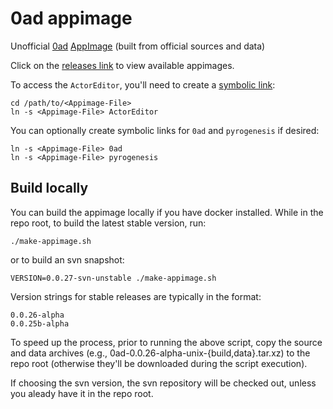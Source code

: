 # 0ad appimage

Unofficial [0ad](https://play0ad.com/)
[AppImage](https://appimage.org/) (built from official sources and
data)

Click on the [releases
link](https://github.com/0ad-matters/0ad-appimage/releases) to view
available appimages.

To access the `ActorEditor`, you'll need to create a [symbolic
link](https://devdojo.com/devdojo/what-is-a-symlink):

    cd /path/to/<Appimage-File>
    ln -s <Appimage-File> ActorEditor

You can optionally create symbolic links for `0ad` and `pyrogenesis`
if desired:

    ln -s <Appimage-File> 0ad
    ln -s <Appimage-File> pyrogenesis

## Build locally

You can build the appimage locally if you have docker installed. While in the
repo root, to build the latest stable version, run:

    ./make-appimage.sh

or to build an svn snapshot:

    VERSION=0.0.27-svn-unstable ./make-appimage.sh

Version strings for stable releases are typically in the format:

    0.0.26-alpha
    0.0.25b-alpha

To speed up the process, prior to running the above script, copy the source
and data archives (e.g., 0ad-0.0.26-alpha-unix-{build,data}.tar.xz) to the
repo root (otherwise they'll be downloaded during the script execution).

If choosing the svn version, the svn repository will be checked out, unless
you aleady have it in the repo root.
